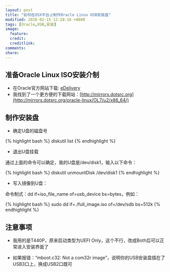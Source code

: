 ```yaml
---
layout: post
title: "如何在OSX平台上制作Oracle Linux USB安装盘"
modified: 2016-02-15 12:28:16 +0800
tags: [Oracle,USB,安装]
image:
  feature: 
  credit: 
  creditlink: 
comments: 
share: 
---
```


## 准备Oracle Linux ISO安装介制

- 在Oracle官方网站下载: [eDelivery](https://edelivery.oracle.com)
- 我找到了一个更方便的下载网站：[http://mirrors.dotsrc.org](http://mirrors.dotsrc.org/oracle-linux/OL7/u2/x86_64/)

## 制作安装盘

- 确定U盘的磁盘号

{% highlight bash %}
diskutil list 
{% endhighlight %}

- 退出U盘挂载

通过上面的命令可以确定，我的U盘是/dev/disk1，输入以下命令：

{% highlight bash %}
diskutil unmountDisk /dev/disk1
{% endhighlight %}

- 写入镜像到U盘：

命令制式：dd if=iso_file_name of=usb_device bs=bytes，例如：

{% highlight bash %}
sudo dd if=./full_image.iso of=/dev/sdb bs=512k
{% endhighlight %}

## 注意事项

- 我用的是T440P，原来启动类型为UEFI Only，这个不行，改成Both后可以正常进入安装界面了

- 如果报错：“mboot.c32: Not a com32r image”，说明你的USB安装盘插在了USB3口上，换成USB2口既可